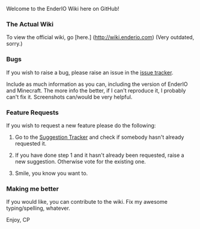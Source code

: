 Welcome to the EnderIO Wiki here on GitHub!

### The Actual Wiki
To view the official wiki, go [here.] (http://wiki.enderio.com) (Very outdated, sorry.)

### Bugs
If you wish to raise a bug, please raise an issue in the [issue tracker](https://github.com/CrazyPants/EnderIO/issues).

Include as much information as you can, including the version of EnderIO and Minecraft. The more info the better, if I can't reproduce it, I probably can't fix it. Screenshots can/would be very helpful.

### Feature Requests
If you wish to request a new feature please do the following:

1. Go to the [Suggestion Tracker](http://ideas.theideawall.com/EnderIO/) and check if somebody hasn't already requested it.

2. If you have done step 1 and it hasn't already been requested, raise a new suggestion. Otherwise vote for the existing one.

3. Smile, you know you want to.

### Making me better
If you would like, you can contribute to the wiki. Fix my awesome typing/spelling, whatever.

Enjoy,
CP